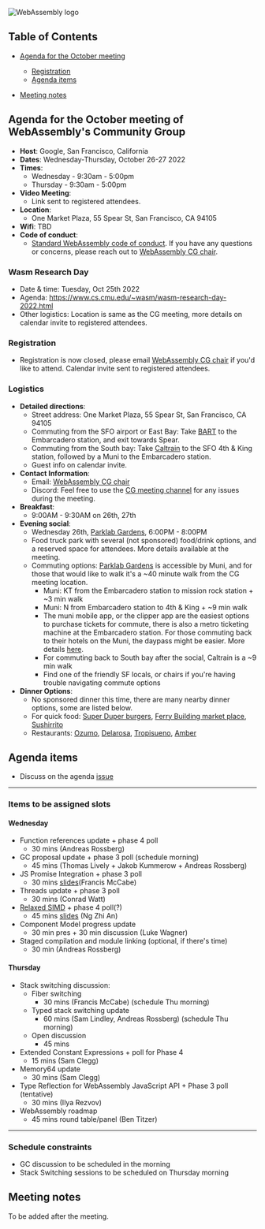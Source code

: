 ![WebAssembly logo](/images/WebAssembly.png)

## Table of Contents

* [Agenda for the October meeting](#agenda-for-the-October-meeting-of-webassemblys-community-group)
    
   * [Registration](#registration)
   * [Agenda items](#agenda-items)

* [Meeting notes](#meeting-notes)


## Agenda for the October meeting of WebAssembly's Community Group

- **Host**: Google, San Francisco, California
- **Dates**: Wednesday-Thursday, October 26-27 2022
- **Times**:
    - Wednesday - 9:30am - 5:00pm
    - Thursday - 9:30am - 5:00pm
- **Video Meeting**:
    - Link sent to registered attendees.
- **Location**:
    - One Market Plaza, 55 Spear St, San Francisco, CA 94105
- **Wifi**: TBD
- **Code of conduct**:
    - [Standard WebAssembly code of conduct](https://github.com/WebAssembly/design/blob/master/CodeOfConduct.md).  If you have any questions or concerns, please reach out to [WebAssembly CG chair](mailto:webassembly-cg-chair@chromium.org).

### Wasm Research Day

- Date & time: Tuesday, Oct 25th 2022 
- Agenda: https://www.cs.cmu.edu/~wasm/wasm-research-day-2022.html
- Other logistics: Location is same as the CG meeting, more details on calendar invite to registered attendees.

### Registration

 - Registration is now closed, please email [WebAssembly CG chair](mailto:webassembly-cg-chair@chromium.org) if you'd like to attend. Calendar invite sent to registered attendees.

### Logistics
- **Detailed directions**:
  - Street address: One Market Plaza, 55 Spear St, San Francisco, CA 94105
  - Commuting from the SFO airport or East Bay: Take [BART](https://www.bart.gov/planner) to the Embarcadero station, and exit towards Spear. 
  - Commuting from the South bay: Take [Caltrain](http://www.caltrain.com/main.html) to the SFO 4th & King station, followed by a Muni to the Embarcadero station.
  - Guest info on calendar invite.
- **Contact Information**:
  - Email: [WebAssembly CG chair](mailto:webassembly-cg-chair@chromium.org)
  - Discord: Feel free to use the [CG meeting channel](https://discord.gg/KDVDsJjwG7) for any issues during the meeting.
- **Breakfast**:
  - 9:00AM - 9:30AM on 26th, 27th
- **Evening social**:
  - Wednesday 26th, [Parklab Gardens](https://www.parklabgardens.com/), 6:00PM - 8:00PM
  - Food truck park with several (not sponsored) food/drink options, and a reserved space for attendees. More details available at the meeting.
  - Commuting options: [Parklab Gardens](https://www.parklabgardens.com/) is accessible by Muni, and for those that would like to walk it's a ~40 minute walk from the CG meeting location.
    - Muni: KT from the Embarcadero station to mission rock station + ~3 min walk
    - Muni: N from Embarcadero station to 4th & King + ~9 min walk
    - The muni mobile app, or the clipper app are the easiest options to purchase tickets for commute, there is also a metro ticketing machine at the Embarcadero station. For those commuting back to their hotels on the Muni, the daypass might be easier. More details [here](https://www.sfmta.com/getting-around/muni/fares).
    - For commuting back to South bay after the social, Caltrain is a ~9 min walk
    - Find one of the friendly SF locals, or chairs if you're having trouble navigating commute options
- **Dinner Options**:
  - No sponsored dinner this time, there are many nearby dinner options, some are listed below. 
  - For quick food: [Super Duper burgers](https://goo.gl/maps/KqQZGFGUMrUeUJ269), [Ferry Building market place](https://goo.gl/maps/akKwbRqBafJR1B3SA), [Sushirrito](https://goo.gl/maps/u4PeGBgvXZvEgh5Z9)
  - Restaurants: [Ozumo](https://g.page/OzumoSanFrancisco?share), [Delarosa](https://goo.gl/maps/cmY5yA4kMDU3PCFP7), [Tropisueno](https://g.page/tropisueno?share), [Amber](https://goo.gl/maps/6auUT1zUE1EviLx16)
  
## Agenda items

 - Discuss on the agenda [issue](https://github.com/WebAssembly/meetings/issues/1107#issue-1370626883)

-----
 ### Items to be assigned slots
 
 #### Wednesday
 - Function references update + phase 4 poll
   - 30 mins (Andreas Rossberg)
 - GC proposal update + phase 3 poll (schedule morning)
   - 45 mins (Thomas Lively + Jakob Kummerow + Andreas Rossberg)
 - JS Promise Integration + phase 3 poll
   - 30 mins [slides](https://docs.google.com/presentation/d/190wPxyzvQBKokPW9SyT-Jb2SUu-aUFrEraV3DKwRf4Q)(Francis McCabe)
 - Threads update + phase 3 poll
   - 30 mins (Conrad Watt)
 - [Relaxed SIMD](https://github.com/WebAssembly/relaxed-simd/) + phase 4 poll(?)
   - 45 mins [slides](https://docs.google.com/presentation/d/1sqZy8B3D55r_J2_EDjy4m9u-fqbu55b2rM6eSftcKeM/edit?usp=sharing) (Ng Zhi An)
 - Component Model progress update
   - 30 min pres + 30 min discussion (Luke Wagner)
 - Staged compilation and module linking (optional, if there's time)
   - 30 min (Andreas Rossberg)
  
 #### Thursday
 - Stack switching discussion:
   - Fiber switching
     - 30 mins (Francis McCabe) (schedule Thu morning)
   - Typed stack switching update
     - 60 mins (Sam Lindley, Andreas Rossberg) (schedule Thu morning)
   - Open discussion
     - 45 mins  
 - Extended Constant Expressions + poll for Phase 4
   - 15 mins (Sam Clegg)
 - Memory64 update
   - 30 mins (Sam Clegg)
 - Type Reflection for WebAssembly JavaScript API + Phase 3 poll (tentative)
   - 30 mins (Ilya Rezvov)
 - WebAssembly roadmap
   - 45 mins round table/panel (Ben Titzer)

-----

### Schedule constraints

- GC discussion to be scheduled in the morning
- Stack Switching sessions to be scheduled on Thursday morning

## Meeting notes

To be added after the meeting.
